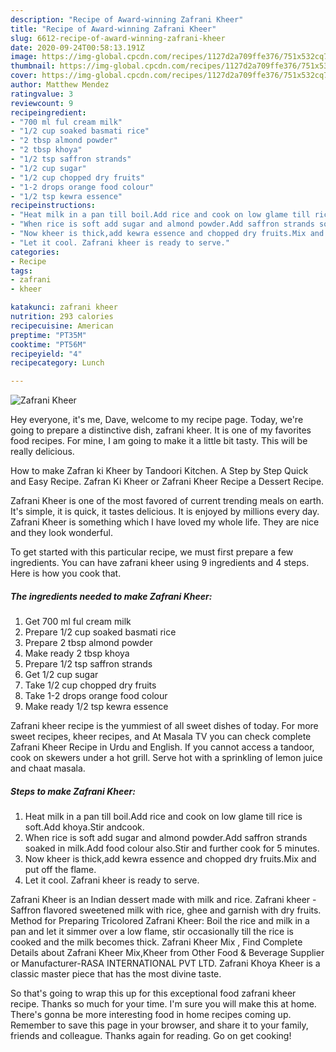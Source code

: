 ```yaml
---
description: "Recipe of Award-winning Zafrani Kheer"
title: "Recipe of Award-winning Zafrani Kheer"
slug: 6612-recipe-of-award-winning-zafrani-kheer
date: 2020-09-24T00:58:13.191Z
image: https://img-global.cpcdn.com/recipes/1127d2a709ffe376/751x532cq70/zafrani-kheer-recipe-main-photo.jpg
thumbnail: https://img-global.cpcdn.com/recipes/1127d2a709ffe376/751x532cq70/zafrani-kheer-recipe-main-photo.jpg
cover: https://img-global.cpcdn.com/recipes/1127d2a709ffe376/751x532cq70/zafrani-kheer-recipe-main-photo.jpg
author: Matthew Mendez
ratingvalue: 3
reviewcount: 9
recipeingredient:
- "700 ml ful cream milk"
- "1/2 cup soaked basmati rice"
- "2 tbsp almond powder"
- "2 tbsp khoya"
- "1/2 tsp saffron strands"
- "1/2 cup sugar"
- "1/2 cup chopped dry fruits"
- "1-2 drops orange food colour"
- "1/2 tsp kewra essence"
recipeinstructions:
- "Heat milk in a pan till boil.Add rice and cook on low glame till rice is soft.Add khoya.Stir andcook."
- "When rice is soft add sugar and almond powder.Add saffron strands soaked in milk.Add food colour also.Stir and further cook for 5 minutes."
- "Now kheer is thick,add kewra essence and chopped dry fruits.Mix and put off the flame."
- "Let it cool. Zafrani kheer is ready to serve."
categories:
- Recipe
tags:
- zafrani
- kheer

katakunci: zafrani kheer 
nutrition: 293 calories
recipecuisine: American
preptime: "PT35M"
cooktime: "PT56M"
recipeyield: "4"
recipecategory: Lunch

---
```



![Zafrani Kheer](https://img-global.cpcdn.com/recipes/1127d2a709ffe376/751x532cq70/zafrani-kheer-recipe-main-photo.jpg)

Hey everyone, it's me, Dave, welcome to my recipe page. Today, we're going to prepare a distinctive dish, zafrani kheer. It is one of my favorites food recipes. For mine, I am going to make it a little bit tasty. This will be really delicious.

How to make Zafran ki Kheer by Tandoori Kitchen. A Step by Step Quick and Easy Recipe. Zafran Ki Kheer or Zafrani Kheer Recipe a Dessert Recipe.

Zafrani Kheer is one of the most favored of current trending meals on earth. It's simple, it is quick, it tastes delicious. It is enjoyed by millions every day. Zafrani Kheer is something which I have loved my whole life. They are nice and they look wonderful.


To get started with this particular recipe, we must first prepare a few ingredients. You can have zafrani kheer using 9 ingredients and 4 steps. Here is how you cook that.

<!--inarticleads1-->

##### The ingredients needed to make Zafrani Kheer:

1. Get 700 ml ful cream milk
1. Prepare 1/2 cup soaked basmati rice
1. Prepare 2 tbsp almond powder
1. Make ready 2 tbsp khoya
1. Prepare 1/2 tsp saffron strands
1. Get 1/2 cup sugar
1. Take 1/2 cup chopped dry fruits
1. Take 1-2 drops orange food colour
1. Make ready 1/2 tsp kewra essence


Zafrani kheer recipe is the yummiest of all sweet dishes of today. For more sweet recipes, kheer recipes, and At Masala TV you can check complete Zafrani Kheer Recipe in Urdu and English. If you cannot access a tandoor, cook on skewers under a hot grill. Serve hot with a sprinkling of lemon juice and chaat masala. 

<!--inarticleads2-->

##### Steps to make Zafrani Kheer:

1. Heat milk in a pan till boil.Add rice and cook on low glame till rice is soft.Add khoya.Stir andcook.
1. When rice is soft add sugar and almond powder.Add saffron strands soaked in milk.Add food colour also.Stir and further cook for 5 minutes.
1. Now kheer is thick,add kewra essence and chopped dry fruits.Mix and put off the flame.
1. Let it cool. Zafrani kheer is ready to serve.


Zafrani Kheer is an Indian dessert made with milk and rice. Zafrani kheer - Saffron flavored sweetened milk with rice, ghee and garnish with dry fruits. Method for Preparing Tricolored Zafrani Kheer: Boil the rice and milk in a pan and let it simmer over a low flame, stir occasionally till the rice is cooked and the milk becomes thick. Zafrani Kheer Mix , Find Complete Details about Zafrani Kheer Mix,Kheer from Other Food &amp; Beverage Supplier or Manufacturer-RASA INTERNATIONAL PVT LTD. Zafrani Khoya Kheer is a classic master piece that has the most divine taste. 

So that's going to wrap this up for this exceptional food zafrani kheer recipe. Thanks so much for your time. I'm sure you will make this at home. There's gonna be more interesting food in home recipes coming up. Remember to save this page in your browser, and share it to your family, friends and colleague. Thanks again for reading. Go on get cooking!

